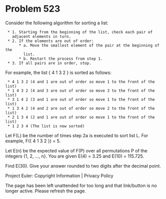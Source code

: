 #   Problem 523

   Consider the following algorithm for sorting a list:

     * 1. Starting from the beginning of the list, check each pair of
       adjacent elements in turn.
     * 2. If the elements are out of order:
          * a. Move the smallest element of the pair at the beginning of the
            list.
          * b. Restart the process from step 1.
     * 3. If all pairs are in order, stop.

   For example, the list { 4 1 3 2 } is sorted as follows:

     * 4 1 3 2 (4 and 1 are out of order so move 1 to the front of the list)
     * 1 4 3 2 (4 and 3 are out of order so move 3 to the front of the list)
     * 3 1 4 2 (3 and 1 are out of order so move 1 to the front of the list)
     * 1 3 4 2 (4 and 2 are out of order so move 2 to the front of the list)
     * 2 1 3 4 (2 and 1 are out of order so move 1 to the front of the list)
     * 1 2 3 4 (The list is now sorted)

   Let F(L) be the number of times step 2a is executed to sort list L. For
   example, F({ 4 1 3 2 }) = 5.

   Let E(n) be the expected value of F(P) over all permutations P of the
   integers {1, 2, ..., n}.
   You are given E(4) = 3.25 and E(10) = 115.725.

   Find E(30). Give your answer rounded to two digits after the decimal
   point.

   Project Euler: Copyright Information | Privacy Policy

   The page has been left unattended for too long and that link/button is no
   longer active. Please refresh the page.
